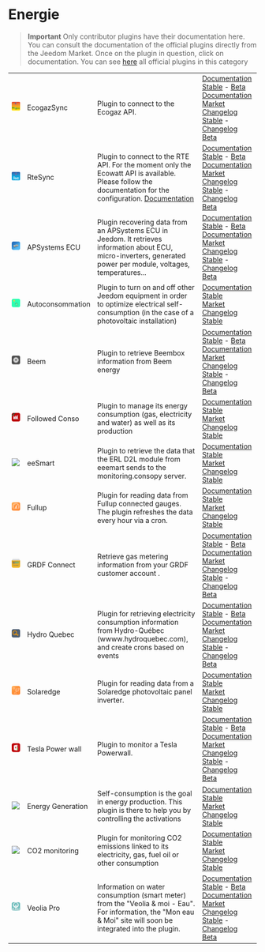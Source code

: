 
# Energie


>**Important**
>Only contributor plugins have their documentation here. You can consult the documentation of the official plugins directly from the Jeedom Market. Once on the plugin in question, click on documentation.
>You can see [here](https://market.jeedom.com/index.php?v=d&p=market&type=plugin&categorie=energy) all official plugins in this category


| | | | |
|--- | --- | --- | ---|
|<img src="EcogazSync/EcogazSync_icon.png" class="pluginLogo" width="100" />|EcogazSync|Plugin to connect to the Ecogaz API.|[Documentation Stable](https://github.com/impulsio/EcogazSync/blob/main/docs/en_US/index.md) - [Beta Documentation](https://github.com/impulsio/EcogazSync/blob/beta/docs/en_US/index.md)<br/>[Market](https://market.jeedom.com/index.php?v=d&p=market_display&id=4347)<br/>[Changelog Stable](https://github.com/impulsio/EcogazSync/blob/main/docs/en_US/changelog.md) - [Changelog Beta](https://github.com/impulsio/EcogazSync/blob/beta/docs/en_US/changelog.md)|
|<img src="RteSync/RteSync_icon.png" class="pluginLogo" width="100" />|RteSync|Plugin to connect to the RTE API. For the moment only the Ecowatt API is available. Please follow the documentation for the configuration. [Documentation](https://github.com/impulsio/RteSync/blob/beta/docs/en_US/index.md)|[Documentation Stable](https://github.com/impulsio/RteSync/blob/main/docs/en_US/index.md) - [Beta Documentation](https://github.com/impulsio/RteSync/blob/beta/docs/en_US/index.md)<br/>[Market](https://market.jeedom.com/index.php?v=d&p=market_display&id=4338)<br/>[Changelog Stable](https://github.com/impulsio/RteSync/blob/main/docs/en_US/changelog.md) - [Changelog Beta](https://github.com/impulsio/RteSync/blob/beta/docs/en_US/changelog.md)|
|<img src="aps_ecu/aps_ecu_icon.png" class="pluginLogo" width="100" />|APSystems ECU|Plugin recovering data from an APSystems ECU in Jeedom. It retrieves information about ECU, micro-inverters, generated power per module, voltages, temperatures...|[Documentation Stable](https://nchoiset.github.io/jeedom-plugins-doc/aps_ecu/en_US/index) - [Beta Documentation](https://nchoiset.github.io/jeedom-plugins-doc/aps_ecu/en_US/beta/index)<br/>[Market](https://market.jeedom.com/index.php?v=d&p=market_display&id=4318)<br/>[Changelog Stable](https://nchoiset.github.io/jeedom-plugins-doc/aps_ecu/en_US/changelog) - [Changelog Beta](https://nchoiset.github.io/jeedom-plugins-doc/aps_ecu/en_US/beta/changelog)|
|<img src="autoconso/autoconso_icon.png" class="pluginLogo" width="100" />|Autoconsommation|Plugin to turn on and off other Jeedom equipment in order to optimize electrical self-consumption (in the case of a photovoltaic installation)|[Documentation Stable](https://bwibwi13.github.io/plugin-autoconso/fr_FR)<br/>[Market](https://market.jeedom.com/index.php?v=d&p=market_display&id=4322)<br/>[Changelog Stable](https://bwibwi13.github.io/plugin-autoconso/en_US/changelog)|
|<img src="beem/beem_icon.png" class="pluginLogo" width="100" />|Beem|Plugin to retrieve Beembox information from Beem energy|[Documentation Stable](https://flobul-domotique.fr/presentation-et-documentation-du-plugin-beem-pour-jeedom/) - [Beta Documentation](https://flobul-domotique.fr/presentation-et-documentation-du-plugin-beem-pour-jeedom/)<br/>[Market](https://market.jeedom.com/index.php?v=d&p=market_display&id=4337)<br/>[Changelog Stable](https://flobul-domotique.fr/liste-des-versions-du-plugin-beem-pour-jeedom/) - [Changelog Beta](https://flobul-domotique.fr/liste-des-versions-du-plugin-beem-pour-jeedom/)|
|<img src="conso/conso_icon.png" class="pluginLogo" width="100" />|Followed Conso|Plugin to manage its energy consumption (gas, electricity and water) as well as its production |[Documentation Stable](https://mickeys27.github.io/Docs/conso/en_US/)<br/>[Market](https://market.jeedom.com/index.php?v=d&p=market_display&id=1805)<br/>[Changelog Stable](https://mickeys27.github.io/Docs/conso/en_US/changelog)|
|<img src="eesmart/eesmart_icon.png" class="pluginLogo" width="100" />|eeSmart|Plugin to retrieve the data that the ERL D2L module from eeemart sends to the monitoring.consopy server.|[Documentation Stable](https://caelion.github.io/jeedom-plugins-documentation/eeSmart/en_US/)<br/>[Market](https://market.jeedom.com/index.php?v=d&p=market_display&id=3933)<br/>[Changelog Stable](https://caelion.github.io/jeedom-plugins-documentation/eeSmart/en_US/changelog)|
|<img src="fullup/fullup_icon.png" class="pluginLogo" width="100" />|Fullup|Plugin for reading data from Fullup connected gauges. The plugin refreshes the data every hour via a cron.|[Documentation Stable](https://mips2648.github.io/jeedom-plugins-docs/fullup/en_US/)<br/>[Market](https://market.jeedom.com/index.php?v=d&p=market_display&id=3445)<br/>[Changelog Stable](https://mips2648.github.io/jeedom-plugins-docs/fullup/en_US/changelog)|
|<img src="grdfConnect/grdfConnect_icon.png" class="pluginLogo" width="100" />|GRDF Connect|Retrieve gas metering information from your GRDF customer account .|[Documentation Stable](https://limad.github.io/plugins-docs/plugin-grdfConnect/fr_FR) - [Beta Documentation](https://limad.github.io/plugins-docs/plugin-grdfConnect/fr_FR)<br/>[Market](https://market.jeedom.com/index.php?v=d&p=market_display&id=4381)<br/>[Changelog Stable](https://limad.github.io/plugins-docs/plugin-grdfConnect/fr_FR) - [Changelog Beta](https://limad.github.io/plugins-docs/plugin-grdfConnect/en_US/changelog)|
|<img src="hydroQuebec/hydroQuebec_icon.png" class="pluginLogo" width="100" />|Hydro Quebec|Plugin for retrieving electricity consumption information from Hydro-Québec (wwww.hydroquebec.com), and create crons based on events|[Documentation Stable](http://fobsoft.github.io/jeedom-plugins-documentation/hydroQuebec/fr_FR) - [Beta Documentation](http://fobsoft.github.io/jeedom-plugins-documentation/hydroQuebec/fr_FR)<br/>[Market](https://market.jeedom.com/index.php?v=d&p=market_display&id=4243)<br/>[Changelog Stable](http://fobsoft.github.io/jeedom-plugins-documentation/hydroQuebec/en_US/changelog) - [Changelog Beta](http://fobsoft.github.io/jeedom-plugins-documentation/hydroQuebec/en_US/changelog)|
|<img src="onduleursolaredge/onduleursolaredge_icon.png" class="pluginLogo" width="100" />|Solaredge|Plugin for reading data from a Solaredge photovoltaic panel inverter.|[Documentation Stable](https://mips2648.github.io/jeedom-plugins-docs/onduleursolaredge/en_US/)<br/>[Market](https://market.jeedom.com/index.php?v=d&p=market_display&id=3440)<br/>[Changelog Stable](https://mips2648.github.io/jeedom-plugins-docs/onduleursolaredge/en_US/changelog)|
|<img src="powerwall/powerwall_icon.png" class="pluginLogo" width="100" />|Tesla Power wall|Plugin to monitor a Tesla Powerwall.|[Documentation Stable](https://vercorsio.github.io/jeedom-powerwall-plugin/en_US/) - [Beta Documentation](https://vercorsio.github.io/jeedom-powerwall-plugin/en_US/)<br/>[Market](https://market.jeedom.com/index.php?v=d&p=market_display&id=4377)<br/>[Changelog Stable](https://vercorsio.github.io/jeedom-powerwall-plugin/en_US/changelog) - [Changelog Beta](https://vercorsio.github.io/jeedom-powerwall-plugin/en_US/changelog)|
|<img src="prosommateur/prosommateur_icon.png" class="pluginLogo" width="100" />|Energy Generation|Self-consumption is the goal in energy production. This plugin is there to help you by controlling the activations|[Documentation Stable](http://mika-nt28.github.io/Documentations/prosommateur/fr_FR)<br/>[Market](https://market.jeedom.com/index.php?v=d&p=market_display&id=3829)<br/>[Changelog Stable](https://mika-nt28.github.io/Documentations/prosommateur/en_US/changelog)|
|<img src="suiviCO2/suiviCO2_icon.png" class="pluginLogo" width="100" />|CO2 monitoring|Plugin for monitoring CO2 emissions linked to its electricity, gas, fuel oil or other consumption|[Documentation Stable](https://agp42.github.io/suiviCO2/fr_FR)<br/>[Market](https://market.jeedom.com/index.php?v=d&p=market_display&id=3929)<br/>[Changelog Stable](https://agp42.github.io/suiviCO2/en_US/changelog)|
|<img src="veoliapro/veoliapro_icon.png" class="pluginLogo" width="100" />|Veolia Pro|Information on water consumption (smart meter) from the "Veolia & moi - Eau". For information, the "Mon eau & Moi" site will soon be integrated into the plugin.|[Documentation Stable](https://thanaus.github.io/jeedom_docs/plugins/veoliapro/en_US/) - [Beta Documentation](https://thanaus.github.io/jeedom_docs/plugins/veoliapro/en_US/)<br/>[Market](https://market.jeedom.com/index.php?v=d&p=market_display&id=4331)<br/>[Changelog Stable](https://thanaus.github.io/jeedom_docs/plugins/veoliapro/en_US/changelog) - [Changelog Beta](https://thanaus.github.io/jeedom_docs/plugins/veoliapro/en_US/changelog)|
